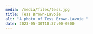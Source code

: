 ```yaml
---
media: /media/files/tess.jpg
title: Tess Brown-Lavoie
alt: "A photo of Tess Brown-Lavoie "
date: 2023-05-30T10:37:00-0500
---
```


